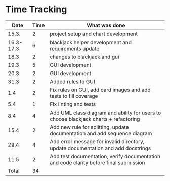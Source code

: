 # Time Tracking

| Date      | Time | What was done                                                                         |
| --------- | ---- | ------------------------------------------------------------------------------------- |
| 15.3.     | 2    | project setup and chart development                                                   |
| 16.3-17.3 | 6    | blackjack helper development and requirements update                                  |
| 18.3      | 2    | changes to blackjack and gui                                                          |
| 19.3      | 5    | GUI development                                                                       |
| 20.3      | 2    | GUI development                                                                       |
| 31.3      | 2    | Added rules to GUI                                                                    |
| 1.4       | 2    | Fix rules on GUI, add card images and add tests to fill coverage                      |
| 5.4       | 1    | Fix linting and tests                                                                 |
| 8.4       | 4    | Add UML class diagram and ability for users to choose blackjack charts + refactoring  |
| 15.4      | 2    | Add new rule for splitting, update documentation and add sequence diagram             |
| 29.4      | 4    | Add error message for invalid directory, update documentation and add docstrings      |
| 11.5      | 2    | Add test documentation, verify documentation and code clarity before final submission |
| Total     | 34   |                                                                                       |
